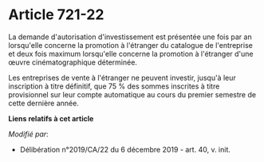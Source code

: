 # Article 721-22

La demande d'autorisation d'investissement est présentée une fois par an lorsqu'elle concerne la promotion à l'étranger du
catalogue de l'entreprise et deux fois maximum lorsqu'elle concerne la promotion à l'étranger d'une œuvre cinématographique
déterminée.

Les entreprises de vente à l'étranger ne peuvent investir, jusqu'à leur inscription à titre définitif, que 75 % des sommes
inscrites à titre provisionnel sur leur compte automatique au cours du premier semestre de cette dernière année.

**Liens relatifs à cet article**

_Modifié par_:

  - Délibération n°2019/CA/22 du 6 décembre 2019 - art. 40, v. init.
